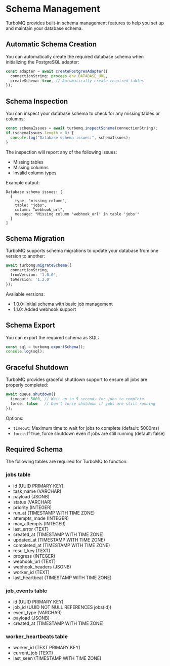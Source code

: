 # Schema Management

TurboMQ provides built-in schema management features to help you set up and maintain your database schema.

## Automatic Schema Creation

You can automatically create the required database schema when initializing the PostgreSQL adapter:

```typescript
const adapter = await createPostgresAdapter({
  connectionString: process.env.DATABASE_URL,
  createSchema: true, // Automatically create required tables
});
```

## Schema Inspection

You can inspect your database schema to check for any missing tables or columns:

```typescript
const schemaIssues = await turbomq.inspectSchema(connectionString);
if (schemaIssues.length > 0) {
  console.log("Database schema issues:", schemaIssues);
}
```

The inspection will report any of the following issues:
- Missing tables
- Missing columns
- Invalid column types

Example output:
```
Database schema issues: [
  {
    type: "missing_column",
    table: "jobs",
    column: "webhook_url",
    message: "Missing column 'webhook_url' in table 'jobs'"
  }
]
```

## Schema Migration

TurboMQ supports schema migrations to update your database from one version to another:

```typescript
await turbomq.migrateSchema({
  connectionString,
  fromVersion: '1.0.0',
  toVersion: '1.2.0'
});
```

Available versions:
- 1.0.0: Initial schema with basic job management
- 1.1.0: Added webhook support

## Schema Export

You can export the required schema as SQL:

```typescript
const sql = turbomq.exportSchema();
console.log(sql);
```

## Graceful Shutdown

TurboMQ provides graceful shutdown support to ensure all jobs are properly completed:

```typescript
await queue.shutdown({ 
  timeout: 5000, // Wait up to 5 seconds for jobs to complete
  force: false   // Don't force shutdown if jobs are still running
});
```

Options:
- `timeout`: Maximum time to wait for jobs to complete (default: 5000ms)
- `force`: If true, force shutdown even if jobs are still running (default: false)

## Required Schema

The following tables are required for TurboMQ to function:

### jobs table
- id (UUID PRIMARY KEY)
- task_name (VARCHAR)
- payload (JSONB)
- status (VARCHAR)
- priority (INTEGER)
- run_at (TIMESTAMP WITH TIME ZONE)
- attempts_made (INTEGER)
- max_attempts (INTEGER)
- last_error (TEXT)
- created_at (TIMESTAMP WITH TIME ZONE)
- updated_at (TIMESTAMP WITH TIME ZONE)
- completed_at (TIMESTAMP WITH TIME ZONE)
- result_key (TEXT)
- progress (INTEGER)
- webhook_url (TEXT)
- webhook_headers (JSONB)
- worker_id (TEXT)
- last_heartbeat (TIMESTAMP WITH TIME ZONE)

### job_events table
- id (UUID PRIMARY KEY)
- job_id (UUID NOT NULL REFERENCES jobs(id))
- event_type (VARCHAR)
- payload (JSONB)
- created_at (TIMESTAMP WITH TIME ZONE)

### worker_heartbeats table
- worker_id (TEXT PRIMARY KEY)
- current_job (TEXT)
- last_seen (TIMESTAMP WITH TIME ZONE) 